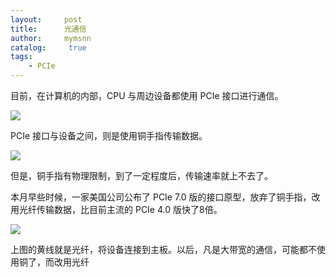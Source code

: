 ```yaml
---
layout:     post
title:      光通信
author:     mymsnn
catalog: 	 true
tags:
    - PCIe
---
```

目前，在计算机的内部，CPU 与周边设备都使用 PCIe 接口进行通信。

![](https://pic.imgdb.cn/item/66b3671cd9c307b7e9353fbb.webp)

PCIe 接口与设备之间，则是使用铜手指传输数据。

![](https://pic.imgdb.cn/item/66b3675bd9c307b7e935e0df.webp)

但是，铜手指有物理限制，到了一定程度后，传输速率就上不去了。

本月早些时候，一家美国公司公布了 PCIe 7.0 版的接口原型，放弃了铜手指，改用光纤传输数据，比目前主流的 PCIe 4.0 版快了8倍。

![](https://pic.imgdb.cn/item/66b36776d9c307b7e93603ff.webp)

上图的黄线就是光纤，将设备连接到主板。以后，凡是大带宽的通信，可能都不使用铜了，而改用光纤
